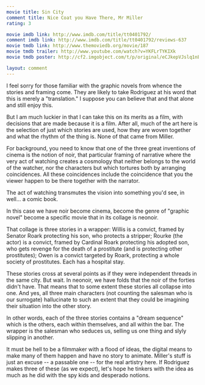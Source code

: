 ```yaml
---
movie title: Sin City
comment title: Nice Coat you Have There, Mr Miller
rating: 3

movie imdb link: http://www.imdb.com/title/tt0401792/
comment imdb link: http://www.imdb.com/title/tt0401792/reviews-637
movie tmdb link: http://www.themoviedb.org/movie/187
movie tmdb trailer: http://www.youtube.com/watch?v=YKFLrTYKIXk
movie tmdb poster: http://cf2.imgobject.com/t/p/original/eCJkepVJslq1nEtqURLaC1zLPAL.jpg

layout: comment
---
```


I feel sorry for those familiar with the graphic novels from whence the stories and framing come. They are likely to take Rodriguez at his word that this is merely a "translation." I suppose you can believe that and that alone and still enjoy this.

But I am much luckier in that I can take this on its merits as a film, with decisions that are made because it is a film. After all, much of the art here is the selection of just which stories are used, how they are woven together and what the rhythm of the thing is. None of that came from Miller.

For background, you need to know that one of the three great inventions of cinema is the notion of noir, that particular framing of narrative where the very act of watching creates a cosmology that neither belongs to the world of the watcher, nor the characters but which tortures both by arranging coincidences. All these coincidences include the coincidence that you the viewer happen to be there together with the narrator. 

The act of watching transmutes the vision into something you'd see, in well... a comic book.

In this case we have noir become cinema, become the genre of "graphic novel" become a specific movie that in its collage is neonoir.

That collage is three stories in a wrapper: Willis is a convict, framed by Senator Roark protecting his son, who protects a stripper; Rourke (the actor) is a convict, framed by Cardinal Roark protecting his adopted son, who gets revenge for the death of a prostitute (and is protecting other prostitutes); Owen is a convict targeted by Roark, protecting a whole society of prostitutes. Each has a hospital stay.

These stories cross at several points as if they were independent threads in the same city. But wait. In neonoir, we have folds that the noir of the forties didn't have. That means that to some extent these stories all collapse into one. And yes, all three main characters (not counting the salesman who is our surrogate) hallucinate to such an extent that they could be imagining their situation into the other story.

In other words, each of the three stories contains a "dream sequence" which is the others, each within themselves, and all within the bar. The wrapper is the salesman who seduces us, selling us one thing and slyly slipping in another.

It must be hell to be a filmmaker with a flood of ideas, the digital means to make many of them happen and have no story to animate. Miller's stuff is just an excuse -- a passable one -- for the real artistry here. If Rodriguez makes three of these (as we expect), let's hope he tinkers with the idea as much as he did with the spy kids and desperado notions.